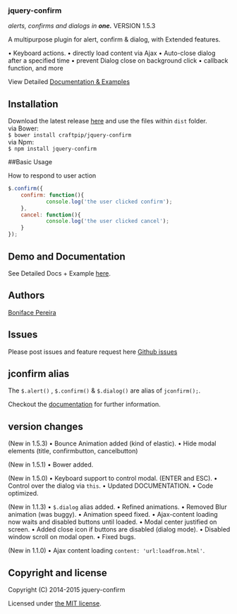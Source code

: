 ### jquery-confirm
*alerts, confirms and dialogs in* ***one.***
VERSION 1.5.3

A multipurpose plugin for alert, confirm & dialog, with Extended features.

&bull; Keyboard actions. 
&bull; directly load content via Ajax 
&bull; Auto-close dialog after a specified time 
&bull; prevent Dialog close on background click 
&bull; callback function, and more


View Detailed [Documentation & Examples](http://craftpip.github.io/jquery-confirm)

## Installation

Download the latest release [here](https://github.com/craftpip/jquery-confirm/archive/master.zip) and use the files within `dist` folder.
<br>
via Bower:<br>
`$ bower install craftpip/jquery-confirm`<br>
via Npm:<br> 
`$ npm install jquery-confirm`<br>

##Basic Usage

How to respond to user action
```js
$.confirm({
    confirm: function(){
            console.log('the user clicked confirm');
    },
    cancel: function(){
            console.log('the user clicked cancel');
    }
});
```

## Demo and Documentation

See Detailed Docs + Example [here](http://craftpip.github.io/jquery-confirm).

## Authors

[Boniface Pereira](https://github.com/craftpip)

## Issues

Please post issues and feature request here [Github issues](https://github.com/craftpip/jquery-confirm/issues)

## jconfirm alias

The `$.alert()` , `$.confirm()` & `$.dialog()` are alias of `jconfirm();`.

Checkout the [documentation](http://craftpip.github.io/jquery-confirm) for further information.

## version changes

(New in 1.5.3)
&bull; Bounce Animation added (kind of elastic).
&bull; Hide modal elements (title, confirmbutton, cancelbutton)

(New in 1.5.1)
&bull; Bower added.

(New in 1.5.0)
&bull; Keyboard support to control modal. (ENTER and ESC).
&bull; Control over the dialog via `this`.
&bull; Updated DOCUMENTATION.
&bull; Code optimized.

(New in 1.1.3)
&bull; `$.dialog` alias added.
&bull; Refined animations.
&bull; Removed Blur animation (was buggy).
&bull; Animation speed fixed.
&bull; Ajax-content loading now waits and disabled buttons until loaded.
&bull; Modal center justified on screen.
&bull; Added close icon if buttons are disabled (dialog mode).
&bull; Disabled window scroll on modal open.
&bull; Fixed bugs.


(New in 1.1.0)
&bull; Ajax content loading `content: 'url:loadfrom.html'`.

## Copyright and license

Copyright (C) 2014-2015 jquery-confirm

Licensed under [the MIT license](LICENSE).
